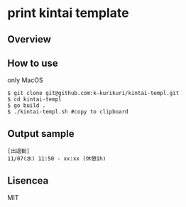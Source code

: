 # print kintai template

## Overview

## How to use
only MacOS

```
$ git clone git@github.com:k-kurikuri/kintai-templ.git
$ cd kintai-templ
$ go build .
$ ./kintai-templ.sh #copy to clipboard
```

## Output sample

```
[出退勤]
11/07(水) 11:50 - xx:xx (休憩1h)
```

## Lisencea
MIT
